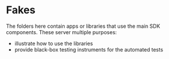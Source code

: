 # Fakes

The folders here contain apps or libraries that use the main SDK components. These server multiple purposes:
- illustrate how to use the libraries
- provide black-box testing instruments for the automated tests